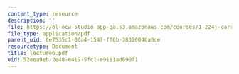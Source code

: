 ```yaml
---
content_type: resource
description: ''
file: https://ol-ocw-studio-app-qa.s3.amazonaws.com/courses/1-224j-carrier-systems-fall-2003/52eea9eb2e48e4195fc1e9111ad690f1_lecture6.pdf
file_type: application/pdf
parent_uid: 6e7535c1-00a4-1547-ff0b-38320040a0ce
resourcetype: Document
title: lecture6.pdf
uid: 52eea9eb-2e48-e419-5fc1-e9111ad690f1
---
```

